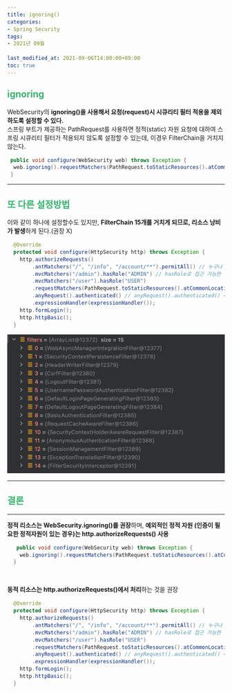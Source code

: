 ```yaml
---
title: ignoring()
categories:
- Spring Security
tags: 
- 2021년 09월

last_modified_at: 2021-09-06T14:00:00+09:00
toc: true
---
```


## <span style="color:MediumSeaGreen">ignoring</span>
WebSecurity의 **ignoring()을 사용해서 요청(request)시 시큐리티 필터 적용을 제외하도록 설정할 수 있다.**  
스프링 부트가 제공하는 PathRequest를 사용하면 정적(static) 자원 요청에 대하여 스프링 시큐리티 필터가 적용되지 않도록 설정할 수 있는데, 이경우 FilterChain을 거치지 않는다.
    
  ~~~ java
   public void configure(WebSecurity web) throws Exception {
    web.ignoring().requestMatchers(PathRequest.toStaticResources().atCommonLocations());
   }
  ~~~

* * *

## <span style="color:MediumSeaGreen">또 다른 설정방법</span>
이와 같이 하나에 설정할수도 있지만, **FilterChain 15개를 거치게 되므로, 리소스 낭비가 발생**하게 된다.(권장 X)

``` java
  @Override
  protected void configure(HttpSecurity http) throws Exception {
    http.authorizeRequests()
        .antMatchers("/", "/info", "/account/**").permitAll() // 누구나 접근 가능
        .mvcMatchers("/admin").hasRole("ADMIN") // hasRole로 접근 가능한 권한 부여
        .mvcMatchers("/user").hasRole("USER")
        .requestMatchers(PathRequest.toStaticResources().atCommonLocations()).permitAll()
        .anyRequest().authenticated() // anyRequest().authenticated() <- 그 외 인증만 하면 접근 가능
        .expressionHandler(expressionHandler());
    http.formLogin();
    http.httpBasic();
  }
```

![img.png](/assets/images/spring-security/ignoring-img.png)

* * *

## <span style="color:MediumSeaGreen">결론</span>

* * *

**정적 리소스는 WebSecurity.ignoring()를 권장**하며,
**예외적인 정적 자원 (인증이 필요한 정적자원이 있는 경우)는 http.authorizeRequests() 사용**

~~~ java
   public void configure(WebSecurity web) throws Exception {
    web.ignoring().requestMatchers(PathRequest.toStaticResources().atCommonLocations());
  }
~~~   
<br>

**동적 리소스는 http.authorizeRequests()에서 처리**하는 것을 권장

~~~ java
  @Override
  protected void configure(HttpSecurity http) throws Exception {
    http.authorizeRequests()
        .antMatchers("/", "/info", "/account/**").permitAll() // 누구나 접근 가능
        .mvcMatchers("/admin").hasRole("ADMIN") // hasRole로 접근 가능한 권한 부여
        .mvcMatchers("/user").hasRole("USER")
        .requestMatchers(PathRequest.toStaticResources().atCommonLocations()).permitAll()
        .anyRequest().authenticated() // anyRequest().authenticated() <- 그 외 인증만 하면 접근 가능
        .expressionHandler(expressionHandler());
    http.formLogin();
    http.httpBasic();
  }
~~~